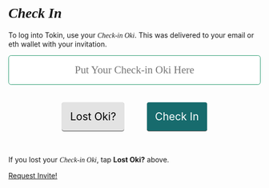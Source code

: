 # Check In

To log into Tokin, use your _Check-in Oki_. This was delivered to your email or eth wallet with your invitation.

<input type="text" placeholder="Put Your Check-in Oki Here" style="min-width: 200px; width:100%; font-size:1.5em; padding: 1rem 0; text-align: center;">
<div style="display:flex; justify-content: space-around">

<button class="secondary">Lost Oki?</button>
<button class="primary">Check In</button>

</div>

If you lost your _Check-in Oki_, tap **Lost Oki?** above.

[Request Invite!](/join.html)

<style>
.navbar .site-name {background:url(./assets/tokin_logo_big.png) no-repeat; color:rgba(0,0,0,0); background-size:100% auto; font-size: 3rem}

input, .links.search-box input {border-radius: .25em!important; border: 1px solid #2a9c71; font-family: Aino}

@font-face {
font-family: Aino;
src: url("./assets/fonts/Aino_31_170411-Regular.woff") format("woff"), url("./assets/fonts/Aino-Regular.ttf") format("truetype");
}
@font-face {
font-family: Aino;
src: url("./assets/fonts/Aino-Headline.woff") format("woff"), url("./assets/fonts/AinoHeadline.ttf") format("truetype");
font-style: italic;
}

@font-face {
font-family: Aino,-apple-system, BlinkMacSystemFont, "Fira Sans", "Droid Sans", "Helvetica Neue", sans-serif;
src: url("./assets/fonts/Aino_31_170411-Bold.woff") format("woff"), url("./assets/fonts/Aino-Bold.ttf") format("truetype");
font-style: bold;
}
button {
    font-size:1.5em; text-align: center; border-radius:.25rem; border: none; margin: 1em;
    padding:1rem;
    box-shadow: 0px .05rem 1px #000;
}

.primary {
    background: #176b6d; color: white;
}
.danger {
    background: #243163; color: white;
}
.secondary {
    background: rgba(0,0,0,.1);
}

* {
  font-family: Aino,-apple-system, BlinkMacSystemFont, "Fira Sans", "Droid Sans", "Helvetica Neue", sans-serif;
  font-smooth: 1em;
  }
  h1, h3, h5, code, em {
  font-family: Aino;
font-smooth: 1em;
  font-style: italic;
  }
  </style>
